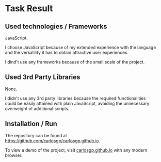 # Task Result

## Used technologies / Frameworks

JavaScript.

I choose JavaScript because of my extended experience with the language and the versatility it has to obtain attractive user experiences.

I dind't use any frameworks because of the small scale of the project.

## Used 3rd Party Libraries

None.

I didn't use any 3rd party libraries because the required functionalities could be easily attained with plain JavaScript, avoiding the unnecessary overweight of additional scripts.

## Installation / Run

The repository can be found at https://github.com/carlosgp/carlosgp.github.io.

To view a demo of the project, visit [carlosgp.github.io](https://carlosgp.github.io/) with any modern browser.